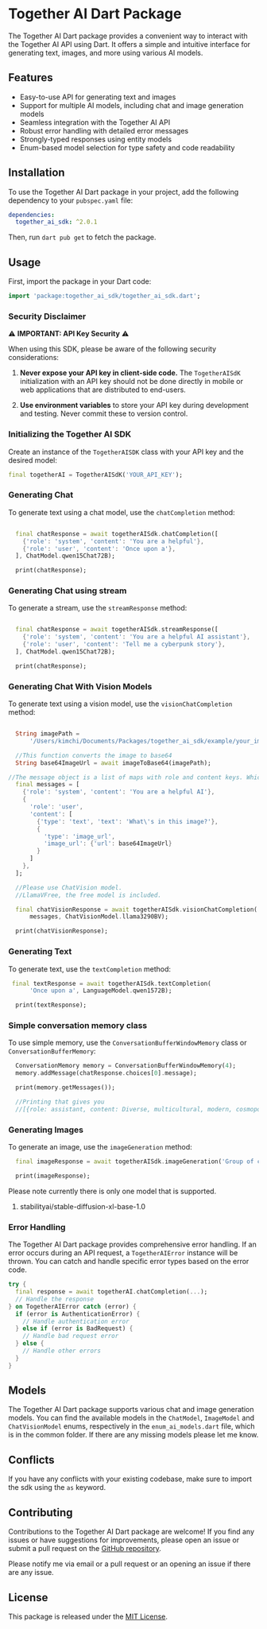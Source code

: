 # Together AI Dart Package

The Together AI Dart package provides a convenient way to interact with the Together AI API using Dart. It offers a simple and intuitive interface for generating text, images, and more using various AI models.

## Features

- Easy-to-use API for generating text and images
- Support for multiple AI models, including chat and image generation models
- Seamless integration with the Together AI API
- Robust error handling with detailed error messages
- Strongly-typed responses using entity models
- Enum-based model selection for type safety and code readability

## Installation

To use the Together AI Dart package in your project, add the following dependency to your `pubspec.yaml` file:

```yaml
dependencies:
  together_ai_sdk: ^2.0.1
```

Then, run `dart pub get` to fetch the package.

## Usage

First, import the package in your Dart code:

```dart
import 'package:together_ai_sdk/together_ai_sdk.dart';
```

### Security Disclaimer

⚠️ **IMPORTANT: API Key Security** ⚠️

When using this SDK, please be aware of the following security considerations:

1. **Never expose your API key in client-side code.** The `TogetherAISdK` initialization with an API key should not be done directly in mobile or web applications that are distributed to end-users.

2. **Use environment variables** to store your API key during development and testing. Never commit these to version control.


### Initializing the Together AI SDK

Create an instance of the `TogetherAISDK` class with your API key and the desired model:

```dart
final togetherAI = TogetherAISdK('YOUR_API_KEY');
```

### Generating Chat

To generate text using a chat model, use the `chatCompletion` method:

```dart

  final chatResponse = await togetherAISdk.chatCompletion([
    {'role': 'system', 'content': 'You are a helpful'},
    {'role': 'user', 'content': 'Once upon a'},
  ], ChatModel.qwen15Chat72B);

  print(chatResponse);
```

### Generating Chat using stream

To generate a stream, use the `streamResponse` method:

```dart

  final chatResponse = await togetherAISdk.streamResponse([
    {'role': 'system', 'content': 'You are a helpful AI assistant'},
    {'role': 'user', 'content': 'Tell me a cyberpunk story'},
  ], ChatModel.qwen15Chat72B);

  print(chatResponse);
```

### Generating Chat With Vision Models

To generate text using a vision model, use the `visionChatCompletion` method:

```dart

  String imagePath =
      '/Users/kimchi/Documents/Packages/together_ai_sdk/example/your_image_name.jpeg';

  //This function converts the image to base64
  String base64ImageUrl = await imageToBase64(imagePath);

//The message object is a list of maps with role and content keys. Which is not the same as the Message class in the SDK.
  final messages = [
    {'role': 'system', 'content': 'You are a helpful AI'},
    {
      'role': 'user',
      'content': [
        {'type': 'text', 'text': 'What\'s in this image?'},
        {
          'type': 'image_url',
          'image_url': {'url': base64ImageUrl}
        }
      ]
    },
  ];

  //Please use ChatVision model.
  //LlamaVFree, the free model is included.

  final chatVisionResponse = await togetherAISdk.visionChatCompletion(
      messages, ChatVisionModel.llama3290BV);

  print(chatVisionResponse);
```

### Generating Text 

To generate text, use the `textCompletion` method:

```dart
 final textResponse = await togetherAISdk.textCompletion(
      'Once upon a', LanguageModel.qwen1572B);

  print(textResponse);
```

### Simple conversation memory class

To use simple memory, use the `ConversationBufferWindowMemory` class or `ConversationBufferMemory`:

```dart
  ConversationMemory memory = ConversationBufferWindowMemory(4);
  memory.addMessage(chatResponse.choices[0].message);

  print(memory.getMessages());

  //Printing that gives you 
  //[{role: assistant, content: Diverse, multicultural, modern, cosmopolitan, city-state, financial hub, green spaces, food paradise, vibrant nightlife,狮城。}]
```

### Generating Images

To generate an image, use the `imageGeneration` method:

```dart
  final imageResponse = await togetherAISdk.imageGeneration('Group of cats', imageModel: ImageModel.stableDiffusionXL1_0);

  print(imageResponse);
```

Please note currently there is only one model that is supported.
1) stabilityai/stable-diffusion-xl-base-1.0



### Error Handling

The Together AI Dart package provides comprehensive error handling. If an error occurs during an API request, a `TogetherAIError` instance will be thrown. You can catch and handle specific error types based on the error code.

```dart
try {
  final response = await togetherAI.chatCompletion(...);
  // Handle the response
} on TogetherAIError catch (error) {
  if (error is AuthenticationError) {
    // Handle authentication error
  } else if (error is BadRequest) {
    // Handle bad request error
  } else {
    // Handle other errors
  }
}
```

## Models

The Together AI Dart package supports various chat and image generation models. You can find the available models in the `ChatModel`, `ImageModel` and `ChatVisionModel` enums, respectively in the `enum_ai_models.dart` file, which is in the common folder.
If there are any missing models please let me know.

## Conflicts

If you have any conflicts with your existing codebase, make sure to import the sdk using the `as` keyword.

## Contributing

Contributions to the Together AI Dart package are welcome! If you find any issues or have suggestions for improvements, please open an issue or submit a pull request on the [GitHub repository](https://github.com/ilovekimchi6/together-ai-dart).

Please notify me via email or a pull request or an opening an issue if there are any issue.

## License

This package is released under the [MIT License](https://opensource.org/licenses/MIT).
```


